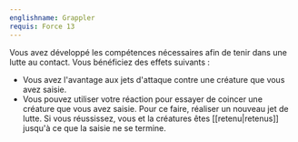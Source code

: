 ```yaml
---
englishname: Grappler
requis: Force 13
---
```


Vous avez développé les compétences nécessaires afin de tenir dans une lutte au contact. Vous bénéficiez des effets suivants : 

 - Vous avez l'avantage aux jets d'attaque contre une créature que vous avez saisie.
 - Vous pouvez utiliser votre réaction pour essayer de coincer une créature que vous avez saisie. Pour ce faire, réaliser un nouveau jet de lutte. Si vous réussissez, vous et la créatures êtes [[retenu|retenus]] jusqu'à ce que la saisie ne se termine.